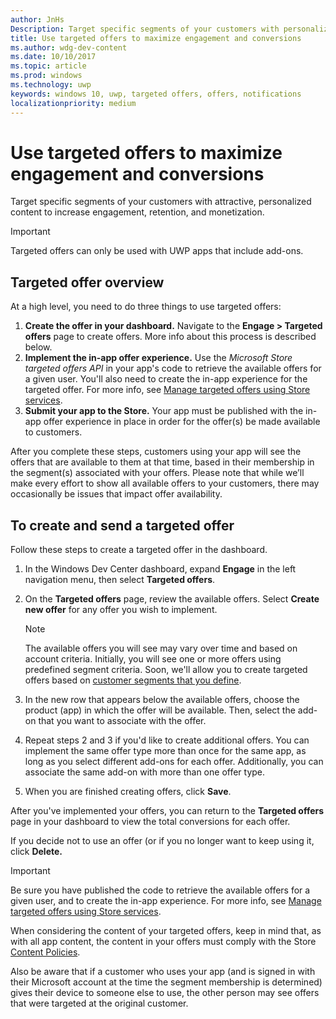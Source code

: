 ```yaml
---
author: JnHs
Description: Target specific segments of your customers with personalized content to increase engagement, retention, and monetization.
title: Use targeted offers to maximize engagement and conversions
ms.author: wdg-dev-content
ms.date: 10/10/2017
ms.topic: article
ms.prod: windows
ms.technology: uwp
keywords: windows 10, uwp, targeted offers, offers, notifications
localizationpriority: medium
---
```


# Use targeted offers to maximize engagement and conversions

Target specific segments of your customers with attractive, personalized content to increase engagement, retention, and monetization.

> [!IMPORTANT]
> Targeted offers can only be used with UWP apps that include add-ons.

## Targeted offer overview

At a high level, you need to do three things to use targeted offers:

1. **Create the offer in your dashboard.** Navigate to the **Engage > Targeted offers** page to create offers. More info about this process is described below.
2. **Implement the in-app offer experience.** Use the *Microsoft Store targeted offers API* in your app's code to retrieve the available offers for a given user. You'll also need to create the in-app experience for the targeted offer. For more info, see [Manage targeted offers using Store services](../monetize/manage-targeted-offers-using-windows-store-services.md).
3. **Submit your app to the Store.** Your app must be published with the in-app offer experience in place in order for the offer(s) be made available to customers.

After you complete these steps, customers using your app will see the offers that are available to them at that time, based in their membership in the segment(s) associated with your offers. Please note that while we’ll make every effort to show all available offers to your customers, there may occasionally be issues that impact offer availability.


## To create and send a targeted offer

Follow these steps to create a targeted offer in the dashboard.

1.  In the Windows Dev Center dashboard, expand **Engage** in the left navigation menu, then select **Targeted offers**.
2.  On the **Targeted offers** page, review the available offers. Select **Create new offer** for any offer you wish to implement.

    > [!NOTE]
    > The available offers you will see may vary over time and based on account criteria. Initially, you will see one or more offers using predefined segment criteria. Soon, we'll allow you to create targeted offers based on [customer segments that you define](create-customer-segments.md).

3.  In the new row that appears below the available offers, choose the product (app) in which the offer will be available. Then, select the add-on that you want to associate with the offer.
4.  Repeat steps 2 and 3 if you'd like to create additional offers. You can implement the same offer type more than once for the same app, as long as you select different add-ons for each offer. Additionally, you can associate the same add-on with more than one offer type.
5.  When you are finished creating offers, click **Save**.

After you've implemented your offers, you can return to the **Targeted offers** page in your dashboard to view the total conversions for each offer.

If you decide not to use an offer (or if you no longer want to keep using it, click **Delete.**

> [!IMPORTANT]
> Be sure you have published the code to retrieve the available offers for a given user, and to create the in-app experience. For more info, see [Manage targeted offers using Store services](../monetize/manage-targeted-offers-using-windows-store-services.md).
>
> When considering the content of your targeted offers, keep in mind that, as with all app content, the content in your offers must comply with the Store [Content Policies](https://msdn.microsoft.com/library/windows/apps/dn764944.aspx#content_policies).
>
> Also be aware that if a customer who uses your app (and is signed in with their Microsoft account at the time the segment membership is determined) gives their device to someone else to use, the other person may see offers that were targeted at the original customer.
